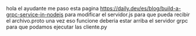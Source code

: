 hola
el ayudante me paso esta pagina
https://daily.dev/es/blog/build-a-grpc-service-in-nodejs
para modificar el servidor.js para que pueda recibir el archivo.proto
una vez eso funcione deberia estar arriba el servidor grpc para que podamos ejecutar las cliente.py
